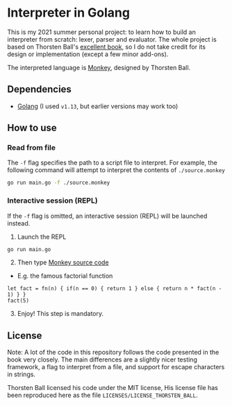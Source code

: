 # Interpreter in Golang
This is my 2021 summer personal project: to learn how to build an interpreter from scratch: lexer, parser and evaluator. The whole project is based on Thorsten Ball's [excellent book](https://interpreterbook.com/), so I do not take credit for its design or implementation (except a few minor add-ons).

The interpreted language is [Monkey](https://interpreterbook.com/#the-monkey-programming-language), designed by Thorsten Ball.

## Dependencies
* [Golang](https://golang.org/) (I used `v1.13`, but earlier versions may work too)

## How to use
### Read from file
The `-f` flag specifies the path to a script file to interpret. For example, the following command will attempt to interpret the contents of `./source.monkey`
```bash
go run main.go -f ./source.monkey
```
### Interactive session (REPL)
If the `-f` flag is omitted, an interactive session (REPL) will be launched instead.
1. Launch the REPL
```bash
go run main.go
```

2. Then type [Monkey source code](https://interpreterbook.com/#the-monkey-programming-language)
  * E.g. the famous factorial function
```
let fact = fn(n) { if(n == 0) { return 1 } else { return n * fact(n - 1) } }
fact(5)
```

3. Enjoy! This step is mandatory.

## License
Note: A lot of the code in this repository follows the code presented in the book very closely. The main differences are a slightly nicer testing framework, a flag to interpret from a file, and support for escape characters in strings.

Thorsten Ball licensed his code under the MIT license, His license file has been reproduced here as the file `LICENSES/LICENSE_THORSTEN_BALL`.
